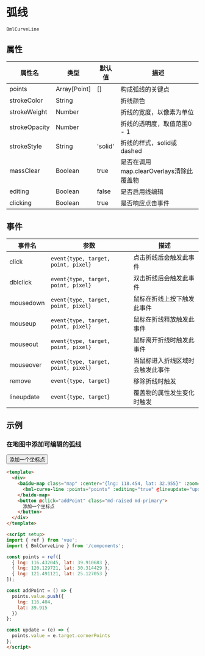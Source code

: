 # 弧线

`BmlCurveLine`

## 属性

|属性名|类型|默认值|描述|
|------|-----|-----|----|
|points|Array[Point]|[]|构成弧线的关键点|
|strokeColor|String||折线颜色|
|strokeWeight|Number||折线的宽度，以像素为单位|
|strokeOpacity|Number||折线的透明度，取值范围0 - 1|
|strokeStyle|String|'solid'|折线的样式，solid或dashed|
|massClear|Boolean|true|是否在调用map.clearOverlays清除此覆盖物|
|editing|Boolean|false|是否启用线编辑|
|clicking|Boolean|true|是否响应点击事件|

## 事件

|事件名|参数|描述|
|------|----|----|
|click|`event{type, target, point, pixel}`|点击折线后会触发此事件|
|dblclick|`event{type, target, point, pixel}`|双击折线后会触发此事件|
|mousedown|`event{type, target, point, pixel}`|鼠标在折线上按下触发此事件|
|mouseup|`event{type, target, point, pixel}`|鼠标在折线释放触发此事件|
|mouseout|`event{type, target, point, pixel}`|鼠标离开折线时触发此事件|
|mouseover|`event{type, target, point, pixel}`|当鼠标进入折线区域时会触发此事件|
|remove|`event{type, target}`|移除折线时触发|
|lineupdate|`event{type, target}`|覆盖物的属性发生变化时触发|

## 示例

### 在地图中添加可编辑的弧线

<div>
  <baidu-map class="map" :center="{lng: 118.454, lat: 32.955}" :zoom="5" :scroll-wheel-zoom="true">
    <component v-if="bmlCurveLine" :is="bmlCurveLine" :points="points" :editing="true" @lineupdate="update">
    </component>
  </baidu-map>
  <button @click="addPoint" class="md-raised md-primary">
    添加一个坐标点
  </button>
</div>

<script setup>
import { ref, onMounted } from 'vue';

const points = ref([
  { lng: 116.432045, lat: 39.910683 },
  { lng: 120.129721, lat: 30.314429 },
  { lng: 121.491121, lat: 25.127053 }
]);
const bmlCurveLine = ref(null);

onMounted(()=>{
  import('/components/extra/CurveLine.vue').then(module=>{
    bmlCurveLine.value = module.default;
  });
});

const addPoint = () => {
  points.value.push({
    lng: 116.404,
    lat: 39.915
  })
};

const update = (e) => {
  points.value = e.target.cornerPoints
};
</script>

```html
<template>
  <div>
    <baidu-map class="map" :center="{lng: 118.454, lat: 32.955}" :zoom="5" :scroll-wheel-zoom="true">
      <bml-curve-line :points="points" :editing="true" @lineupdate="update"></bml-curve-line>
    </baidu-map>
    <button @click="addPoint" class="md-raised md-primary">
      添加一个坐标点
    </button>
  </div>
</template>

<script setup>
import { ref } from 'vue';
import { BmlCurveLine } from '/components';

const points = ref([
  { lng: 116.432045, lat: 39.910683 },
  { lng: 120.129721, lat: 30.314429 },
  { lng: 121.491121, lat: 25.127053 }
]);

const addPoint = () => {
  points.value.push({
    lng: 116.404,
    lat: 39.915
  })
};

const update = (e) => {
  points.value = e.target.cornerPoints
};
</script>
```